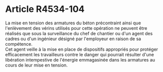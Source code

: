 # Article R4534-104

  
La mise en tension des armatures du béton précontraint ainsi que l'enlèvement des vérins utilisés pour cette opération ne peuvent être réalisés que sous la surveillance du chef de chantier ou d'un agent des cadres ou d'un ingénieur désigné par l'employeur en raison de sa compétence.   
Cet agent veille à la mise en place de dispositifs appropriés pour protéger efficacement les travailleurs contre le danger qui pourrait résulter d'une libération intempestive de l'énergie emmagasinée dans les armatures au cours de leur mise en tension.